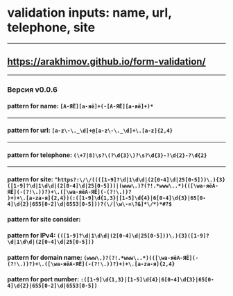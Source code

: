 # validation inputs: name, url, telephone, site
---
## https://arakhimov.github.io/form-validation/
---
### Версия v0.0.6

#### pattern for name: ```[А-ЯЁ][а-яё]+(-[А-ЯЁ][а-яё]+)*```
---
#### pattern for url: ```[a-z\-\._\d]+@[a-z\-\._\d]+\.[a-z]{2,4}```
---
#### pattern for telephone: ```(\+7|8)\s?\(?\d{3}\)?\s?\d{3}-?\d{2}-?\d{2}```
---
#### pattern for site: ```^https?:\/\/((([1-9]?\d|1\d\d|(2[0-4]\d|25[0-5]))\.){3}([1-9]?\d|1\d\d|(2[0-4]\d|25[0-5]))|(www\.)?(?!.*www\..*)(([\wа-яёА-ЯЁ](-(?!\.))?)+\.([\wа-яёА-ЯЁ](-(?!\.))?                          )+)+\.[a-zа-я]{2,4})(:([1-9]\d{1,3}|[1-5]\d{4}|6[0-4]\d{3}|65[0-4]\d{2}|655[0-2]\d|6553[0-5]))?(\/[\w\-=\?&]*\/*)*#?$```
#### pattern for site consider: 
#### pattern for IPv4: ```(([1-9]?\d|1\d\d|(2[0-4]\d|25[0-5]))\.){3}([1-9]?\d|1\d\d|(2[0-4]\d|25[0-5]))```
#### pattern for domain name: ```(www\.)?(?!.*www\..*)(([\wа-яёА-ЯЁ](-(?!\.))?)+\.([\wа-яёА-ЯЁ](-(?!\.))?)+)+\.[a-zа-я]{2,4}```
#### pattern for port number: ```:([1-9]\d{1,3}|[1-5]\d{4}|6[0-4]\d{3}|65[0-4]\d{2}|655[0-2]\d|6553[0-5])```
